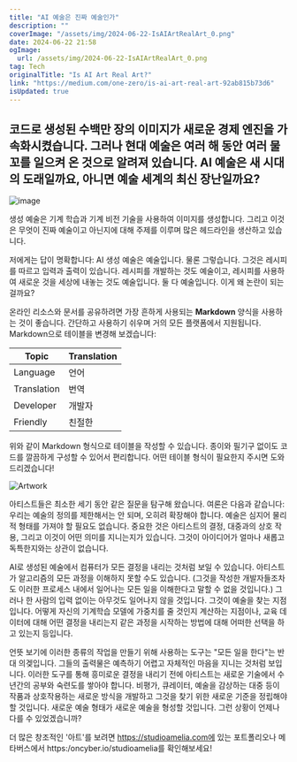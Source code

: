 ```yaml
---
title: "AI 예술은 진짜 예술인가"
description: ""
coverImage: "/assets/img/2024-06-22-IsAIArtRealArt_0.png"
date: 2024-06-22 21:58
ogImage:
  url: /assets/img/2024-06-22-IsAIArtRealArt_0.png
tag: Tech
originalTitle: "Is AI Art Real Art?"
link: "https://medium.com/one-zero/is-ai-art-real-art-92ab815b73d6"
isUpdated: true
---
```


## 코드로 생성된 수백만 장의 이미지가 새로운 경제 엔진을 가속화시켰습니다. 그러나 현대 예술은 여러 해 동안 여러 물꼬를 일으켜 온 것으로 알려져 있습니다. AI 예술은 새 시대의 도래일까요, 아니면 예술 세계의 최신 장난일까요?

![image](/assets/img/2024-06-22-IsAIArtRealArt_0.png)

생성 예술은 기계 학습과 기계 비전 기술을 사용하여 이미지를 생성합니다. 그리고 이것은 무엇이 진짜 예술이고 아닌지에 대해 주제를 이루며 많은 헤드라인을 생산하고 있습니다.

저에게는 답이 명확합니다: AI 생성 예술은 예술입니다. 물론 그렇습니다. 그것은 레시피를 따르고 입력과 출력이 있습니다. 레시피를 개발하는 것도 예술이고, 레시피를 사용하여 새로운 것을 세상에 내놓는 것도 예술입니다. 둘 다 예술입니다. 이게 왜 논란이 되는 걸까요?

<div class="content-ad"></div>

온라인 리소스와 문서를 공유하려면 가장 흔하게 사용되는 **Markdown** 양식을 사용하는 것이 좋습니다. 간단하고 사용하기 쉬우며 거의 모든 플랫폼에서 지원됩니다. Markdown으로 테이블을 변경해 보겠습니다:

| Topic       | Translation |
| ----------- | ----------- |
| Language    | 언어        |
| Translation | 번역        |
| Developer   | 개발자      |
| Friendly    | 친절한      |

위와 같이 Markdown 형식으로 테이블을 작성할 수 있습니다. 종이와 필기구 없이도 코드를 깔끔하게 구성할 수 있어서 편리합니다. 어떤 테이블 형식이 필요한지 주시면 도와드리겠습니다!

<div class="content-ad"></div>

![Artwork](/assets/img/2024-06-22-IsAIArtRealArt_1.png)

아티스트들은 최소한 세기 동안 같은 질문을 탐구해 왔습니다. 여론은 다음과 같습니다: 우리는 예술의 정의를 제한해서는 안 되며, 오히려 확장해야 합니다. 예술은 심지어 물리적 형태를 가져야 할 필요도 없습니다. 중요한 것은 아티스트의 결정, 대중과의 상호 작용, 그리고 이것이 어떤 의미를 지니는지가 있습니다. 그것이 아이디어가 얼마나 새롭고 독특한지와는 상관이 없습니다.

AI로 생성된 예술에서 컴퓨터가 모든 결정을 내리는 것처럼 보일 수 있습니다. 아티스트가 알고리즘의 모든 과정을 이해하지 못할 수도 있습니다. (그것을 작성한 개발자들조차도 이러한 프로세스 내에서 일어나는 모든 일을 이해한다고 말할 수 없을 것입니다.) 그러나 한 사람의 입력 없이는 아무것도 일어나지 않을 것입니다. 그것이 예술을 찾는 지점입니다. 어떻게 자신의 기계학습 모델에 가중치를 줄 것인지 계산하는 지점이나, 교육 데이터에 대해 어떤 결정을 내리는지 같은 과정을 시작하는 방법에 대해 어떠한 선택을 하고 있는지 등입니다.

언뜻 보기에 이러한 종류의 작업을 만들기 위해 사용하는 도구는 "모든 일을 한다"는 반대 의겢입니다. 그들의 출력물은 예측하기 어렵고 자체적인 마음을 지니는 것처럼 보입니다. 이러한 도구를 통해 흥미로운 결정을 내리기 전에 아티스트는 새로운 기술에서 수년간의 공부와 숙련도를 쌓아야 합니다. 비평가, 큐레이터, 예술을 감상하는 대중 등이 작품과 상호작용하는 새로운 방식을 개발하고 그것을 찾기 위한 새로운 기준을 정립해야 할 것입니다. 새로운 예술 형태가 새로운 예술을 형성할 것입니다. 그런 상황이 언제나 다를 수 있었겠습니까?

<div class="content-ad"></div>

더 많은 창조적인 '아트'를 보려면 https://studioamelia.com에 있는 포트폴리오나 메타버스에서 https:/oncyber.io/studioamelia를 확인해보세요!
